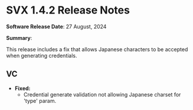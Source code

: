 # SVX 1.4.2 Release Notes

**Software Release Date**: 27 August, 2024

**Summary**:

This release includes a fix that allows Japanese characters to be accepted when generating credentials.

## VC

- **Fixed:**
  - Credential generate validation not allowing Japanese charset for 'type' param.
